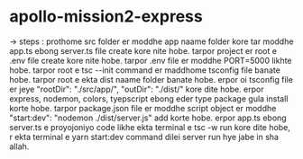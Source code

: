 # apollo-mission2-express

-> steps : prothome src folder er moddhe app naame folder kore tar moddhe app.ts ebong server.ts file create kore nite hobe. tarpor project er root e .env file create kore nite hobe. tarpor .env file er moddhe PORT=5000 likhte hobe. tarpor root e tsc --init command er maddhome tsconfig file banate hobe. tarpor root e ekta dist naame folder banate hobe. erpor oi tsconfig file er jeye "rootDir": "./src/app/", "outDir": "./dist/" kore dite hobe. erpor express, nodemon, colors, tyepscript ebong eder type package gula install korte hobe. tarpor package.json file er moddhe script object er moddhe "start:dev": "nodemon ./dist/server.js" add korte hobe. erpor app.ts ebong server.ts e proyojoniyo code likhe ekta terminal e tsc -w run kore dite hobe, r ekta terminal e yarn start:dev command dilei server run hye jabe in sha allah.
